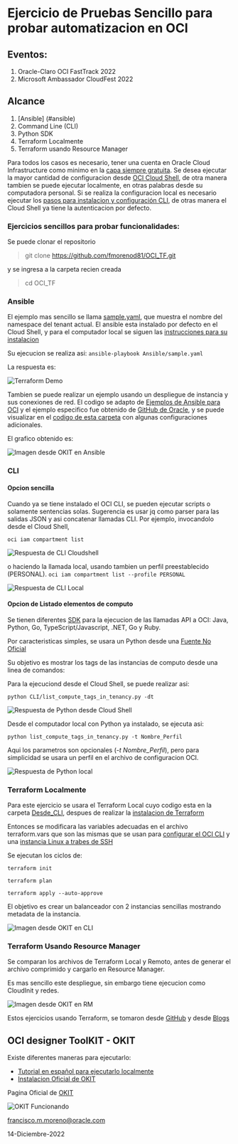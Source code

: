 # Ejercicio de Pruebas Sencillo para probar automatizacion en OCI

## Eventos:

 1. Oracle-Claro OCI FastTrack 2022 
 2. Microsoft Ambassador CloudFest 2022

## Alcance

 1. [Ansible] (#ansible)
 2. Command Line (CLI)
 3. Python SDK
 4. Terraform Localmente
 5. Terraform usando Resource Manager


Para todos los casos es necesario, tener una cuenta en Oracle Cloud Infrastructure como minimo en la [capa siempre gratuita](https://www.oracle.com/cloud/free/).
Se desea ejecutar la mayor cantidad de configuracion desde [OCI Cloud Shell](https://docs.oracle.com/en-us/iaas/Content/API/Concepts/cloudshellintro.htm), de otra manera tambien se puede ejecutar localmente, en otras palabras desde su computadora personal. Si se realiza la configuracion local es necesario ejecutar los [pasos para instalacion y configuración CLI](https://docs.oracle.com/es-ww/iaas/Content/API/SDKDocs/cliinstall.htm), de otras manera el Cloud Shell ya tiene la autenticacion por defecto.


### Ejercicios sencillos para probar funcionalidades:

Se puede clonar el repositorio

> git clone https://github.com/fmorenod81/OCI_TF.git

y se ingresa a la carpeta recien creada

> cd OCI_TF

### Ansible

El ejemplo mas sencillo se llama [sample.yaml](./Ansible/sample.yaml), que muestra el nombre del namespace del tenant actual. El ansible esta instalado por defecto en el Cloud Shell, y para el computador local se siguen las [instrucciones para su instalacion](https://docs.ansible.com/ansible/latest/installation_guide/intro_installation.html)

Su ejecucion se realiza asi:
```ansible-playbook Ansible/sample.yaml```

La respuesta es:

![Terraform Demo](./Imagenes/Respuesta_Ansible.png)

Tambien se puede realizar un ejemplo usando un despliegue de instancia y sus conexiones de red. El codigo se adapto de [Ejemplos de Ansible para OCI](https://docs.oracle.com/en-us/iaas/Content/API/SDKDocs/ansiblesamples.htm) y el ejemplo especifico fue obtenido de [GitHub de Oracle](https://github.com/oracle/oci-ansible-collection/tree/master/samples/compute/service_gateway), y se puede visualizar en el [codigo de esta carpeta](./Ansible/always_free_launch_compute_instance/) con algunas configuraciones adicionales.

El grafico obtenido es:

![Imagen desde OKIT en Ansible](./Imagenes/okit_Desde_Ansible.png)

### CLI

#### Opcion sencilla
Cuando ya se tiene instalado el OCI CLI, se pueden ejecutar scripts o solamente sentencias solas. Sugerencia es usar jq como parser para las salidas JSON y asi concatenar llamadas CLI.
Por ejemplo, invocandolo desde el Cloud Shell,

```oci iam compartment list```

![Respuesta de CLI Cloudshell](./Imagenes/Respuesta_CLI_CloudShell.png)

o haciendo la llamada local, usando tambien un perfil preestablecido (PERSONAL).
```oci iam compartment list --profile PERSONAL```

![Respuesta de CLI Local](./Imagenes/Respuesta_CLI_Local.png)

#### Opcion de Listado elementos de computo

Se tienen diferentes [SDK](https://docs.oracle.com/en-us/iaas/Content/API/Concepts/sdks.htm) para la ejecucion de las llamadas API a OCI: Java, Python, Go, TypeScript/Javascript, .NET, Go y Ruby.

Por caracteristicas simples, se usara un Python desde una [Fuente No Oficial](https://github.com/adizohar/list_resources_in_tenancy)


Su objetivo es mostrar los tags de las instancias de computo desde una linea de comandos:

Para la ejecuciond desde el Cloud Shell, se puede realizar asi:

```python CLI/list_compute_tags_in_tenancy.py -dt```

![Respuesta de Python desde Cloud Shell](./Imagenes/Respuesta_Python_CloudShell.png)

Desde el computador local con Python ya instalado, se ejecuta asi:

```python list_compute_tags_in_tenancy.py -t Nombre_Perfil```

Aqui los parametros son opcionales (*-t Nombre_Perfil*), pero para simplicidad se usara un perfil en el archivo de configuracion OCI.

![Respuesta de Python local](./Imagenes/Respuesta_Python_Local.png)


### Terraform Localmente

Para este ejercicio se usara el Terraform Local cuyo codigo esta en la carpeta [Desde_CLI](./Desde_CLI/), despues de realizar la [instalacion de Terraform](https://learn.hashicorp.com/tutorials/terraform/install-cli)

Entonces se modificara las variables adecuadas en el archivo terraform.vars que son las mismas que se usan para [configurar el OCI CLI](https://docs.oracle.com/es-ww/iaas/Content/API/SDKDocs/cliinstall.htm) y una [instancia Linux a trabes de SSH](https://docs.oracle.com/en-us/iaas/Content/GSG/Tasks/testingconnection.htm)

Se ejecutan los ciclos de:

```terraform init```

```terraform plan```

```terraform apply --auto-approve```


El objetivo es crear un balanceador con 2 instancias sencillas mostrando metadata de la instancia.

![Imagen desde OKIT en CLI](./Imagenes/okit_Desde_CLI.png)

### Terraform Usando Resource Manager

Se comparan los archivos de Terraform Local y Remoto, antes de generar el archivo comprimido y cargarlo en Resource Manager.

Es mas sencillo este despliegue, sin embargo tiene ejecucion como CloudInit y redes.

![Imagen desde OKIT en RM](./Imagenes/okit_Desde_RM.png)

Estos ejercicios usando Terraform, se tomaron desde [GitHub](https://github.com/oracle/terraform-provider-oci/blob/master/examples/always_free/main.tf) y desde [Blogs](http://www.brokedba.com/2020/07/terraform-for-dummies-launch-instance.html)


## OCI designer ToolKIT - OKIT

Existe diferentes maneras para ejecutarlo:

- [Tutorial en español para ejecutarlo localmente](https://www.itsimplenow.com/como-instalar-oracle-okit-designer-linux-windows/#creando-archivo-de-configuraci%C3%B3n-de-okit-y-la-llave-ssh-para-conectarnos-a-la-api-de-oci)
- [Instalacion Oficial de OKIT](https://github.com/oracle/oci-designer-toolkit/blob/master/documentation/Installation.md#install-on-oci-instance)

Pagina Oficial de [OKIT](https://github.com/oracle/oci-designer-toolkit)


![OKIT Funcionando](./Imagenes/okit.png)

francisco.m.moreno@oracle.com

14-Diciembre-2022
